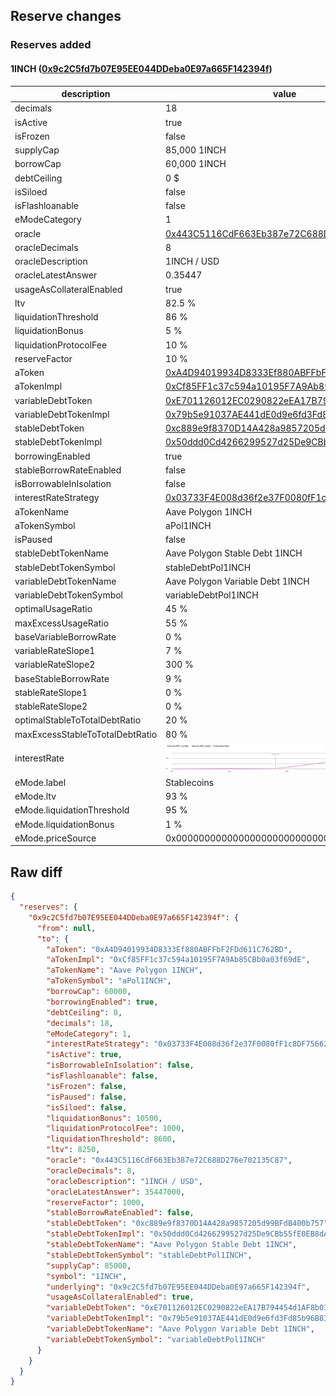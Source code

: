 ## Reserve changes

### Reserves added

#### 1INCH ([0x9c2C5fd7b07E95EE044DDeba0E97a665F142394f](https://polygonscan.com/address/0x9c2C5fd7b07E95EE044DDeba0E97a665F142394f))

| description | value |
| --- | --- |
| decimals | 18 |
| isActive | true |
| isFrozen | false |
| supplyCap | 85,000 1INCH |
| borrowCap | 60,000 1INCH |
| debtCeiling | 0 $ |
| isSiloed | false |
| isFlashloanable | false |
| eModeCategory | 1 |
| oracle | [0x443C5116CdF663Eb387e72C688D276e702135C87](https://polygonscan.com/address/0x443C5116CdF663Eb387e72C688D276e702135C87) |
| oracleDecimals | 8 |
| oracleDescription | 1INCH / USD |
| oracleLatestAnswer | 0.35447 |
| usageAsCollateralEnabled | true |
| ltv | 82.5 % |
| liquidationThreshold | 86 % |
| liquidationBonus | 5 % |
| liquidationProtocolFee | 10 % |
| reserveFactor | 10 % |
| aToken | [0xA4D94019934D8333Ef880ABFFbF2FDd611C762BD](https://polygonscan.com/address/0xA4D94019934D8333Ef880ABFFbF2FDd611C762BD) |
| aTokenImpl | [0xCf85FF1c37c594a10195F7A9Ab85CBb0a03f69dE](https://polygonscan.com/address/0xCf85FF1c37c594a10195F7A9Ab85CBb0a03f69dE) |
| variableDebtToken | [0xE701126012EC0290822eEA17B794454d1AF8b030](https://polygonscan.com/address/0xE701126012EC0290822eEA17B794454d1AF8b030) |
| variableDebtTokenImpl | [0x79b5e91037AE441dE0d9e6fd3Fd85b96B83d4E93](https://polygonscan.com/address/0x79b5e91037AE441dE0d9e6fd3Fd85b96B83d4E93) |
| stableDebtToken | [0xc889e9f8370D14A428a9857205d99BFdB400b757](https://polygonscan.com/address/0xc889e9f8370D14A428a9857205d99BFdB400b757) |
| stableDebtTokenImpl | [0x50ddd0Cd4266299527d25De9CBb55fE0EB8dAc30](https://polygonscan.com/address/0x50ddd0Cd4266299527d25De9CBb55fE0EB8dAc30) |
| borrowingEnabled | true |
| stableBorrowRateEnabled | false |
| isBorrowableInIsolation | false |
| interestRateStrategy | [0x03733F4E008d36f2e37F0080fF1c8DF756622E6F](https://polygonscan.com/address/0x03733F4E008d36f2e37F0080fF1c8DF756622E6F) |
| aTokenName | Aave Polygon 1INCH |
| aTokenSymbol | aPol1INCH |
| isPaused | false |
| stableDebtTokenName | Aave Polygon Stable Debt 1INCH |
| stableDebtTokenSymbol | stableDebtPol1INCH |
| variableDebtTokenName | Aave Polygon Variable Debt 1INCH |
| variableDebtTokenSymbol | variableDebtPol1INCH |
| optimalUsageRatio | 45 % |
| maxExcessUsageRatio | 55 % |
| baseVariableBorrowRate | 0 % |
| variableRateSlope1 | 7 % |
| variableRateSlope2 | 300 % |
| baseStableBorrowRate | 9 % |
| stableRateSlope1 | 0 % |
| stableRateSlope2 | 0 % |
| optimalStableToTotalDebtRatio | 20 % |
| maxExcessStableToTotalDebtRatio | 80 % |
| interestRate | ![ir](/.assets/19b2f23d55d76d891e7d30c29aa97741efed9d17.svg) |
| eMode.label | Stablecoins |
| eMode.ltv | 93 % |
| eMode.liquidationThreshold | 95 % |
| eMode.liquidationBonus | 1 % |
| eMode.priceSource | 0x0000000000000000000000000000000000000000 |


## Raw diff

```json
{
  "reserves": {
    "0x9c2C5fd7b07E95EE044DDeba0E97a665F142394f": {
      "from": null,
      "to": {
        "aToken": "0xA4D94019934D8333Ef880ABFFbF2FDd611C762BD",
        "aTokenImpl": "0xCf85FF1c37c594a10195F7A9Ab85CBb0a03f69dE",
        "aTokenName": "Aave Polygon 1INCH",
        "aTokenSymbol": "aPol1INCH",
        "borrowCap": 60000,
        "borrowingEnabled": true,
        "debtCeiling": 0,
        "decimals": 18,
        "eModeCategory": 1,
        "interestRateStrategy": "0x03733F4E008d36f2e37F0080fF1c8DF756622E6F",
        "isActive": true,
        "isBorrowableInIsolation": false,
        "isFlashloanable": false,
        "isFrozen": false,
        "isPaused": false,
        "isSiloed": false,
        "liquidationBonus": 10500,
        "liquidationProtocolFee": 1000,
        "liquidationThreshold": 8600,
        "ltv": 8250,
        "oracle": "0x443C5116CdF663Eb387e72C688D276e702135C87",
        "oracleDecimals": 8,
        "oracleDescription": "1INCH / USD",
        "oracleLatestAnswer": 35447000,
        "reserveFactor": 1000,
        "stableBorrowRateEnabled": false,
        "stableDebtToken": "0xc889e9f8370D14A428a9857205d99BFdB400b757",
        "stableDebtTokenImpl": "0x50ddd0Cd4266299527d25De9CBb55fE0EB8dAc30",
        "stableDebtTokenName": "Aave Polygon Stable Debt 1INCH",
        "stableDebtTokenSymbol": "stableDebtPol1INCH",
        "supplyCap": 85000,
        "symbol": "1INCH",
        "underlying": "0x9c2C5fd7b07E95EE044DDeba0E97a665F142394f",
        "usageAsCollateralEnabled": true,
        "variableDebtToken": "0xE701126012EC0290822eEA17B794454d1AF8b030",
        "variableDebtTokenImpl": "0x79b5e91037AE441dE0d9e6fd3Fd85b96B83d4E93",
        "variableDebtTokenName": "Aave Polygon Variable Debt 1INCH",
        "variableDebtTokenSymbol": "variableDebtPol1INCH"
      }
    }
  }
}
```